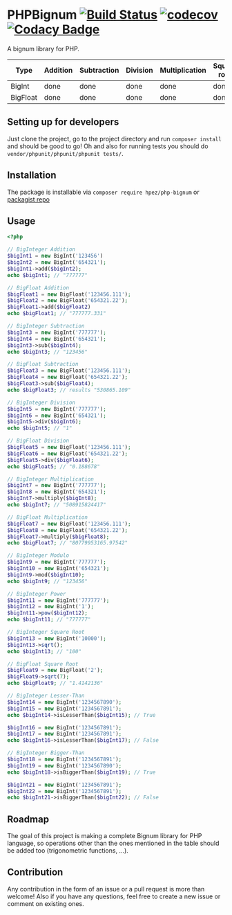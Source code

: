 # PHPBignum [![Build Status](https://travis-ci.org/hpez/PHPBignum.svg?branch=master)](https://travis-ci.org/hpez/PHPBignum) [![codecov](https://codecov.io/gh/hpez/PHPBignum/branch/master/graph/badge.svg)](https://codecov.io/gh/hpez/PHPBignum) [![Codacy Badge](https://api.codacy.com/project/badge/Grade/fb8fecb2617a41e9a05ee90e24d42e04)](https://app.codacy.com/app/hpez/PHPBignum?utm_source=github.com&utm_medium=referral&utm_content=hpez/PHPBignum&utm_campaign=Badge_Grade_Dashboard)

A bignum library for PHP.

| Type          | Addition      | Subtraction   | Division      | Multiplication | Square root    | Power          |
| ------------- |---------------|---------------|---------------|----------------|----------------|----------------|
| BigInt        | done          | done          | done          | done           | done           | done           |
| BigFloat      | done          | done          | done          | done           | done           | pending        |

## Setting up for developers
Just clone the project, go to the project directory and run `composer install` and should be good to go! Oh and also for running tests you should do `vendor/phpunit/phpunit/phpunit tests/`.

## Installation
The package is installable via `composer require hpez/php-bignum` or [packagist repo](https://packagist.org/packages/hpez/php-bignum)

## Usage
```php
<?php

// BigInteger Addition
$bigInt1 = new BigInt('123456')
$bigInt2 = new BigInt('654321');
$bigInt1->add($bigInt2);
echo $bigInt1; // "777777"

// BigFloat Addition
$bigFloat1 = new BigFloat('123456.111');
$bigFloat2 = new BigFloat('654321.22');
$bigFloat1->add($bigFloat2)
echo $bigFloat1; // "777777.331"

// BigInteger Subtraction
$bigInt3 = new BigInt('777777');
$bigInt4 = new BigInt('654321');
$bigInt3->sub($bigInt4);
echo $bigInt3; // "123456"

// BigFloat Subtraction
$bigFloat3 = new BigFloat('123456.111');
$bigFloat4 = new BigFloat('654321.22');
$bigFloat3->sub($bigFloat4);
echo $bigFloat3; // results "530865.109"

// BigInteger Division
$bigInt5 = new BigInt('777777');
$bigInt6 = new BigInt('654321');
$bigInt5->div($bigInt6);
echo $bigInt5; // "1"

// BigFloat Division
$bigFloat5 = new BigFloat('123456.111');
$bigFloat6 = new BigFloat('654321.22');
$bigFloat5->div($bigFloat6);
echo $bigFloat5; // "0.188678"

// BigInteger Multiplication
$bigInt7 = new BigInt('777777');
$bigInt8 = new BigInt('654321');
$bigInt7->multiply($bigInt8);
echo $bigInt7; // "508915824417"

// BigFloat Multiplication
$bigFloat7 = new BigFloat('123456.111');
$bigFloat8 = new BigFloat('654321.22');
$bigFloat7->multiply($bigFloat8);
echo $bigFloat7; // "80779953165.97542"

// BigInteger Modulo
$bigInt9 = new BigInt('777777');
$bigInt10 = new BigInt('654321');
$bigInt9->mod($bigInt10);
echo $bigInt9; // "123456"

// BigInteger Power
$bigInt11 = new BigInt('777777');
$bigInt12 = new BigInt('1');
$bigInt11->pow($bigInt12);
echo $bigInt11; // "777777"

// BigInteger Square Root
$bigInt13 = new BigInt('10000');
$bigInt13->sqrt();
echo $bigInt13; // "100"

// BigFloat Square Root
$bigFloat9 = new BigFloat('2');
$bigFloat9->sqrt(7);
echo $bigFloat9; // "1.4142136"

// BigInteger Lesser-Than
$bigInt14 = new BigInt('1234567890');
$bigInt15 = new BigInt('1234567891');
echo $bigInt14->isLesserThan($bigInt15); // True

$bigInt16 = new BigInt('1234567891');
$bigInt17 = new BigInt('1234567891');
echo $bigInt16->isLesserThan($bigInt17); // False

// BigInteger Bigger-Than
$bigInt18 = new BigInt('1234567891');
$bigInt19 = new BigInt('1234567890');
echo $bigInt18->isBiggerThan($bigInt19); // True

$bigInt21 = new BigInt('1234567891');
$bigInt22 = new BigInt('1234567891');
echo $bigInt21->isBiggerThan($bigInt22); // False

```

## Roadmap
The goal of this project is making a complete Bignum library for PHP language, so operations other than the ones mentioned in the table should be added too (trigonometric functions, ...).

## Contribution
Any contribution in the form of an issue or a pull request is more than welcome! Also if you have any questions, feel free to create a new issue or comment on existing ones.

